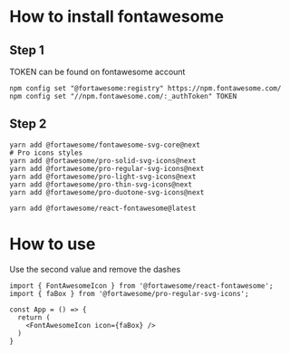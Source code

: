 # How to install fontawesome 

## Step 1
TOKEN can be found on fontawesome account
```
npm config set "@fortawesome:registry" https://npm.fontawesome.com/
npm config set "//npm.fontawesome.com/:_authToken" TOKEN
```

## Step 2
```
yarn add @fortawesome/fontawesome-svg-core@next
# Pro icons styles
yarn add @fortawesome/pro-solid-svg-icons@next
yarn add @fortawesome/pro-regular-svg-icons@next
yarn add @fortawesome/pro-light-svg-icons@next
yarn add @fortawesome/pro-thin-svg-icons@next
yarn add @fortawesome/pro-duotone-svg-icons@next

yarn add @fortawesome/react-fontawesome@latest
```

# How to use

Use the second value and remove the dashes
<FontAwesomeIcon icon="fa-solid fa-360-degrees" />


```
import { FontAwesomeIcon } from '@fortawesome/react-fontawesome';
import { faBox } from '@fortawesome/pro-regular-svg-icons';

const App = () => {
  return (
    <FontAwesomeIcon icon={faBox} />
  )
}




```
